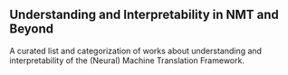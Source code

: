## Understanding and Interpretability in NMT and Beyond

A curated list and categorization of works about understanding and interpretability of the (Neural) Machine Translation Framework.
